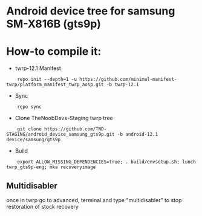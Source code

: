 # Android device tree for samsung SM-X816B (gts9p)

# How-to compile it:

- twrp-12.1 Manifest
```
    repo init --depth=1 -u https://github.com/minimal-manifest-twrp/platform_manifest_twrp_aosp.git -b twrp-12.1
```
 - Sync
```
    repo sync
```
 - Clone TheNoobDevs-Staging twrp tree
```
    git clone https://github.com/TND-STAGING/android_device_samsung_gts9p.git -b android-12.1 device/samsung/gts9p
```
 - Build
```
    export ALLOW_MISSING_DEPENDENCIES=true; . build/envsetup.sh; lunch twrp_gts9p-eng; mka recoveryimage
```
## Multidisabler
once in twrp go to advanced, terminal and type "multidisabler" to stop restoration of stock recovery

